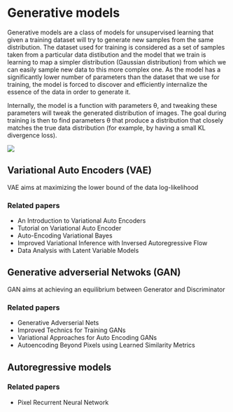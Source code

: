 # Generative models

Generative models are a class of models for unsupervised learning that given a training dataset will try to generate new samples from the same distribution. The dataset used for training is considered as a set of samples taken from a particular data distibution and the model that we train is learning to map a simpler distribution (Gaussian distribution) from which we can easily sample new data to this more complex one. As the model has a significantly lower number of parameters than the dataset that we use for training,  the model is forced to discover and efficiently internalize the essence of the data in order to generate it.

Internally, the model is a function with parameters θ, and tweaking these parameters will tweak the generated distribution of images. The goal during training is then to find parameters θ that produce a distribution that closely matches the true data distribution (for example, by having a small KL divergence loss). 

![](imgs/gen_models_diag_2.svg)

## Variational Auto Encoders (VAE)

VAE aims at maximizing the lower bound of the data log-likelihood

### Related papers

- An Introduction to Variational Auto Encoders
- Tutorial on Variational Auto Encoder
- Auto-Encoding Variational Bayes
- Improved Variational Inference with Inversed Autoregressive Flow
- Data Analysis with Latent Variable Models



## Generative adverserial Netwoks (GAN)

GAN aims at achieving an equilibrium between Generator and Discriminator

### Related papers

- Generative Adverserial Nets
- Improved Technics for Training GANs
- Variational Approaches for Auto Encoding GANs
- Autoencoding Beyond Pixels using Learned Similarity Metrics

## Autoregressive models

### Related papers

- Pixel Recurrent Neural Network


